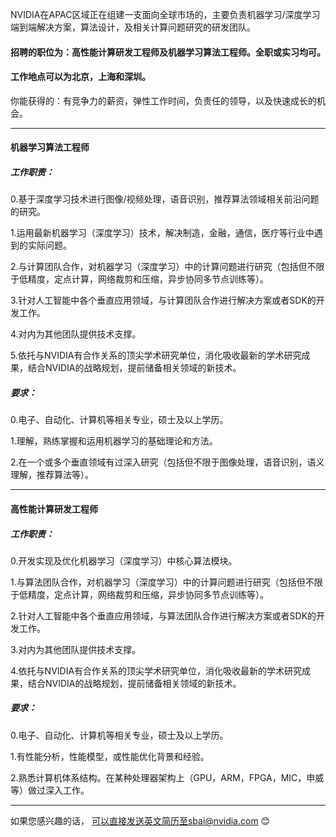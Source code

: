 NVIDIA在APAC区域正在组建一支面向全球市场的，主要负责机器学习/深度学习端到端解决方案，算法设计，及相关计算问题研究的研发团队。

#### 招聘的职位为：高性能计算研发工程师及机器学习算法工程师。全职或实习均可。

#### 工作地点可以为北京，上海和深圳。

你能获得的：有竞争力的薪资，弹性工作时间，负责任的领导，以及快速成长的机会。

----
#### 机器学习算法工程师

##### 工作职责：

0.基于深度学习技术进行图像/视频处理，语音识别，推荐算法领域相关前沿问题的研究。

1.运用最新机器学习（深度学习）技术，解决制造，金融，通信，医疗等行业中遇到的实际问题。

2.与计算团队合作，对机器学习（深度学习）中的计算问题进行研究（包括但不限于低精度，定点计算，网络裁剪和压缩，异步协同多节点训练等）。

3.针对人工智能中各个垂直应用领域，与计算团队合作进行解决方案或者SDK的开发工作。

4.对内为其他团队提供技术支撑。

5.依托与NVIDIA有合作关系的顶尖学术研究单位，消化吸收最新的学术研究成果，结合NVIDIA的战略规划，提前储备相关领域的新技术。

##### 要求：

0.电子、自动化、计算机等相关专业，硕士及以上学历。

1.理解，熟练掌握和运用机器学习的基础理论和方法。

2.在一个或多个垂直领域有过深入研究（包括但不限于图像处理，语音识别，语义理解，推荐算法等）。

----

#### 高性能计算研发工程师

##### 工作职责：

0.开发实现及优化机器学习（深度学习）中核心算法模块。

1.与算法团队合作，对机器学习（深度学习）中的计算问题进行研究（包括但不限于低精度，定点计算，网络裁剪和压缩，异步协同多节点训练等）。

2.针对人工智能中各个垂直应用领域，与算法团队合作进行解决方案或者SDK的开发工作。

3.对内为其他团队提供技术支撑。

4.依托与NVIDIA有合作关系的顶尖学术研究单位，消化吸收最新的学术研究成果，结合NVIDIA的战略规划，提前储备相关领域的新技术。

##### 要求：

0.电子、自动化、计算机等相关专业，硕士及以上学历。

1.有性能分析，性能模型，或性能优化背景和经验。

2.熟悉计算机体系结构。在某种处理器架构上（GPU，ARM，FPGA，MIC，申威等）做过深入工作。


----
如果您感兴趣的话， 可以直接发送英文简历至sbai@nvidia.com :blush:
